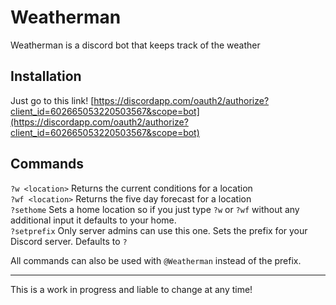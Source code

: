 # Weatherman

Weatherman is a discord bot that keeps track of the weather

## Installation

Just go to this link! [https://discordapp.com/oauth2/authorize?client_id=602665053220503567&scope=bot](https://discordapp.com/oauth2/authorize?client_id=602665053220503567&scope=bot)

## Commands

`?w <location>` Returns the current conditions for a location    
`?wf <location>` Returns the five day forecast for a location    
`?sethome` Sets a home location so if you just type `?w` or `?wf` without any additional input it defaults to your home.    
`?setprefix` Only server admins can use this one. Sets the prefix for your Discord server. Defaults to `?`

All commands can also be used with `@Weatherman` instead of the prefix.

---

This is a work in progress and liable to change at any time!
